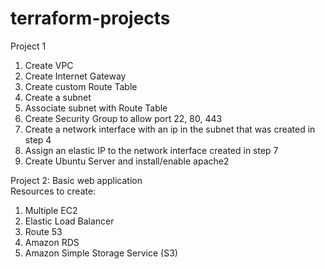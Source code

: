 # terraform-projects

Project 1
1. Create VPC
2. Create Internet Gateway
3. Create custom Route Table
4. Create a subnet
5. Associate subnet with Route Table
6. Create Security Group to allow port 22, 80, 443
7. Create a network interface with an ip in the subnet that was created in step 4
8. Assign an elastic IP to the network interface created in step 7
9. Create Ubuntu Server and install/enable apache2

Project 2: Basic web application  
Resources to create:
1. Multiple EC2
2. Elastic Load Balancer
3. Route 53
4. Amazon RDS
5. Amazon Simple Storage Service (S3)